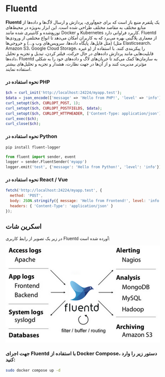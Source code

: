 # Fluentd

**Fluentd** یک پلتفرم منبع باز است که برای جمع‌آوری، پردازش و ارسال لاگ‌ها و داده‌ها از منابع مختلف به مقاصد مختلف طراحی شده است. این ابزار به‌ویژه در محیط‌های توزیع‌شده و کانتینری شده مانند Docker و Kubernetes کاربرد فراوانی دارد. Fluentd از معماری پلاگینی بهره می‌برد که به کاربران امکان می‌دهد تا انواع مختلفی از ورودی‌ها (مثل فایل‌ها، پایگاه داده‌ها، سرویس‌های وب و...) و خروجی‌ها (مثل Elasticsearch، Amazon S3، Google Cloud Storage، و غیره) را پیکربندی کنند. با استفاده از قابلیت‌هایی مانند پردازش داده‌های در حال حرکت، فیلتر کردن، تبدیل و تجزیه و تحلیل داده‌ها، Fluentd به سازمان‌ها کمک می‌کند تا جریان‌های لاگ و داده‌های خود را به شکلی مؤثرتر مدیریت کنند و از آن‌ها در جهت نظارت، هشدار و تجزیه و تحلیل‌های بیشتر استفاده نمایند.

### نحوه استفاده در PHP
```php
$ch = curl_init('http://localhost:24224/myapp.test');
$data = json_encode(['message' => 'Hello from PHP!', 'level' => 'info']);
curl_setopt($ch, CURLOPT_POST, 1);
curl_setopt($ch, CURLOPT_POSTFIELDS, $data);
curl_setopt($ch, CURLOPT_HTTPHEADER, ['Content-Type: application/json']);
curl_exec($ch);
curl_close($ch);
```

### نحوه استفاده در Python
```bash
pip install fluent-logger
```
```python
from fluent import sender, event
logger = sender.FluentSender('myapp')
logger.emit('test', {'message': 'Hello from Python!', 'level': 'info'})
```

### نحوه استفاده در React / Vue
```javascript
fetch('http://localhost:24224/myapp.test', {
  method: 'POST',
  body: JSON.stringify({ message: 'Hello from Frontend!', level: 'info' }),
  headers: { 'Content-Type': 'application/json' }
});
```

## اسکرین شات

در زیر یک تصویر از رابط کاربری Fluentd آورده شده است:

![Screenshot](screenshot.png)

### جهت اجرای Fluentd با استفاده از Docker Compose، دستور زیر را وارد کنید:

```bash
sudo docker compose up -d
```


